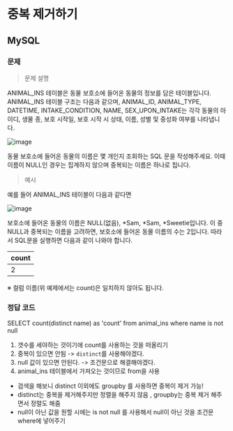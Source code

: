 # 중복 제거하기
## MySQL
### 문제
> 문제 설명

ANIMAL_INS 테이블은 동물 보호소에 들어온 동물의 정보를 담은 테이블입니다. ANIMAL_INS 테이블 구조는 다음과 같으며, ANIMAL_ID, ANIMAL_TYPE, DATETIME, INTAKE_CONDITION, NAME, SEX_UPON_INTAKE는 각각 동물의 아이디, 생물 종, 보호 시작일, 보호 시작 시 상태, 이름, 성별 및 중성화 여부를 나타냅니다.

![image](https://user-images.githubusercontent.com/108413432/201458753-ec25cc9a-8701-4172-9dc5-84864959f28b.png)

동물 보호소에 들어온 동물의 이름은 몇 개인지 조회하는 SQL 문을 작성해주세요. 이때 이름이 NULL인 경우는 집계하지 않으며 중복되는 이름은 하나로 칩니다.

>예시

예를 들어 ANIMAL_INS 테이블이 다음과 같다면

![image](https://user-images.githubusercontent.com/108413432/201458760-f9875e5c-3821-4e8d-bcdc-1daad66ac543.png)

보호소에 들어온 동물의 이름은 NULL(없음), *Sam, *Sam, *Sweetie입니다. 이 중 NULL과 중복되는 이름을 고려하면, 보호소에 들어온 동물 이름의 수는 2입니다. 따라서 SQL문을 실행하면 다음과 같이 나와야 합니다.

|count
|---
|2

※ 컬럼 이름(위 예제에서는 count)은 일치하지 않아도 됩니다.

### 정답 코드
SELECT  count(distinct name) as 'count'
from animal_ins
where name is not null

1. 갯수를 세야하는 것이기에 count를 사용하는 것을 떠올리기
2. 중복이 있으면 안됨 -> `distinct`를 사용해야겠다.
3. null 값이 있으면 안된다. -> 조건문으로 해결해야겠다.
4. animal_ins 테이블에서 가져오는 것이므로 from을 사용

- 검색을 해보니 distinct 이외에도 groupby 를 사용하면 중복이 제거 가능!
- distinct는 중복을 제거해주지만 정렬을 해주지 않음 , groupby는 중복 제거 해주면서 정렬도 해줌
- null이 아닌 값을 원할 시에는 is not null 를 사용해서 null이 아닌 것을 조건문 where에 넣어주기
